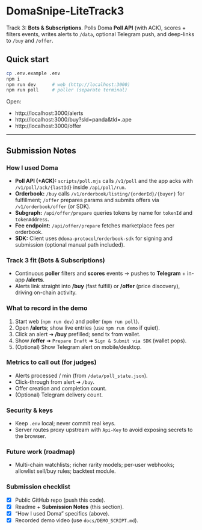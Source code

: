 # DomaSnipe-LiteTrack3

Track 3: **Bots & Subscriptions**. Polls Doma **Poll API** (with ACK), scores + filters events, writes alerts to `/data`, optional Telegram push, and deep-links to `/buy` and `/offer`.

## Quick start
```bash
cp .env.example .env
npm i
npm run dev      # web (http://localhost:3000)
npm run poll     # poller (separate terminal)
```
Open:
- http://localhost:3000/alerts
- http://localhost:3000/buy?sld=panda&tld=.ape
- http://localhost:3000/offer

---

## Submission Notes

### How I used Doma
- **Poll API (+ACK):** `scripts/poll.mjs` calls `/v1/poll` and the app acks with `/v1/poll/ack/{lastId}` inside `/api/poll/run`.
- **Orderbook:** `/buy` calls `/v1/orderbook/listing/{orderId}/{buyer}` for fulfillment; `/offer` prepares params and submits offers via `/v1/orderbook/offer` (or SDK).
- **Subgraph:** `/api/offer/prepare` queries tokens by name for `tokenId` and `tokenAddress`.
- **Fee endpoint:** `/api/offer/prepare` fetches marketplace fees per orderbook.
- **SDK:** Client uses `@doma-protocol/orderbook-sdk` for signing and submission (optional manual path included).

### Track 3 fit (Bots & Subscriptions)
- Continuous **poller** filters and **scores** events → pushes to **Telegram** + in-app **/alerts**.
- Alerts link straight into **/buy** (fast fulfill) or **/offer** (price discovery), driving on-chain activity.

### What to record in the demo
1. Start web (`npm run dev`) and poller (`npm run poll`).  
2. Open **/alerts**; show live entries (use `npm run demo` if quiet).  
3. Click an alert ➜ **/buy** prefilled; send tx from wallet.  
4. Show **/offer** ➜ `Prepare Draft` ➜ `Sign & Submit via SDK` (wallet pops).  
5. (Optional) Show Telegram alert on mobile/desktop.

### Metrics to call out (for judges)
- Alerts processed / min (from `/data/poll_state.json`).  
- Click-through from alert ➜ `/buy`.  
- Offer creation and completion count.  
- (Optional) Telegram delivery count.

### Security & keys
- Keep `.env` local; never commit real keys.  
- Server routes proxy upstream with `Api-Key` to avoid exposing secrets to the browser.

### Future work (roadmap)
- Multi-chain watchlists; richer rarity models; per-user webhooks; allowlist sell/buy rules; backtest module.

### Submission checklist
- [x] Public GitHub repo (push this code).  
- [x] Readme + **Submission Notes** (this section).  
- [x] “How I used Doma” specifics (above).  
- [x] Recorded demo video (use `docs/DEMO_SCRIPT.md`).  
